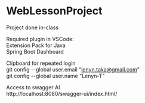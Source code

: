 # WebLessonProject
Project done in-class

Required plugin in VSCode:  
Extension Pack for Java  
Spring Boot Dashboard

Clipboard for repeated login  
git config --global user.email "lenyn.taka@gmail.com"  
git config --global user.name "Lenyn-T"  
  
Access to swagger AI  
http://localhost:8080/swagger-ui/index.html/  
